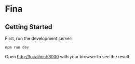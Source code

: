 # Fina

## Getting Started

First, run the development server:

```bash
npm run dev
```

Open [http://localhost:3000](http://localhost:3000) with your browser to see the result.
